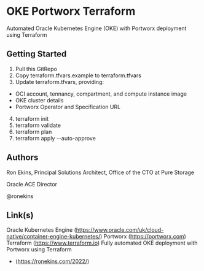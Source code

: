 # OKE Portworx Terraform
Automated Oracle Kubernetes Engine (OKE) with Portworx deployment using Terraform

## Getting Started

1. Pull this GitRepo
2. Copy terraform.tfvars.example to terraform.tfvars
3. Update terraform.tfvars, providing:
- OCI account, tennancy, compartment, and compute instance image
- OKE cluster details
- Portworx Operator and Specification URL
4. terraform init
5. terraform validate
6. terraform plan
7. terraform apply --auto-approve

## Authors

Ron Ekins, Principal Solutions Architect, Office of the CTO at Pure Storage

Oracle ACE Director

@ronekins

## Link(s)

Oracle Kubernetes Engine (https://www.oracle.com/uk/cloud-native/container-engine-kubernetes/)
Portworx (https://portworx.com)
Terraform (https://www.terraform.io) 
Fully automated OKE deployment with Portworx  using Terraform
- (https://ronekins.com/2022/)
